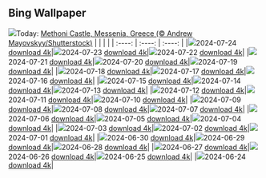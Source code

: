 ## Bing Wallpaper
![](./wallpaper/2024-07-24.jpg)Today: [Methoni Castle, Messenia, Greece (© Andrew Mayovskyy/Shutterstock)](./wallpaper/2024-07-24.jpg)
|      |      |      |
| :----: | :----: | :----: |
|![](./wallpaper/2024-07-24_sm.jpg)2024-07-24 [download 4k](./wallpaper/2024-07-24.jpg)|![](./wallpaper/2024-07-23_sm.jpg)2024-07-23 [download 4k](./wallpaper/2024-07-23.jpg)|![](./wallpaper/2024-07-22_sm.jpg)2024-07-22 [download 4k](./wallpaper/2024-07-22.jpg)|
|![](./wallpaper/2024-07-21_sm.jpg)2024-07-21 [download 4k](./wallpaper/2024-07-21.jpg)|![](./wallpaper/2024-07-20_sm.jpg)2024-07-20 [download 4k](./wallpaper/2024-07-20.jpg)|![](./wallpaper/2024-07-19_sm.jpg)2024-07-19 [download 4k](./wallpaper/2024-07-19.jpg)|
|![](./wallpaper/2024-07-18_sm.jpg)2024-07-18 [download 4k](./wallpaper/2024-07-18.jpg)|![](./wallpaper/2024-07-17_sm.jpg)2024-07-17 [download 4k](./wallpaper/2024-07-17.jpg)|![](./wallpaper/2024-07-16_sm.jpg)2024-07-16 [download 4k](./wallpaper/2024-07-16.jpg)|
|![](./wallpaper/2024-07-15_sm.jpg)2024-07-15 [download 4k](./wallpaper/2024-07-15.jpg)|![](./wallpaper/2024-07-14_sm.jpg)2024-07-14 [download 4k](./wallpaper/2024-07-14.jpg)|![](./wallpaper/2024-07-13_sm.jpg)2024-07-13 [download 4k](./wallpaper/2024-07-13.jpg)|
|![](./wallpaper/2024-07-12_sm.jpg)2024-07-12 [download 4k](./wallpaper/2024-07-12.jpg)|![](./wallpaper/2024-07-11_sm.jpg)2024-07-11 [download 4k](./wallpaper/2024-07-11.jpg)|![](./wallpaper/2024-07-10_sm.jpg)2024-07-10 [download 4k](./wallpaper/2024-07-10.jpg)|
|![](./wallpaper/2024-07-09_sm.jpg)2024-07-09 [download 4k](./wallpaper/2024-07-09.jpg)|![](./wallpaper/2024-07-08_sm.jpg)2024-07-08 [download 4k](./wallpaper/2024-07-08.jpg)|![](./wallpaper/2024-07-07_sm.jpg)2024-07-07 [download 4k](./wallpaper/2024-07-07.jpg)|
|![](./wallpaper/2024-07-06_sm.jpg)2024-07-06 [download 4k](./wallpaper/2024-07-06.jpg)|![](./wallpaper/2024-07-05_sm.jpg)2024-07-05 [download 4k](./wallpaper/2024-07-05.jpg)|![](./wallpaper/2024-07-04_sm.jpg)2024-07-04 [download 4k](./wallpaper/2024-07-04.jpg)|
|![](./wallpaper/2024-07-03_sm.jpg)2024-07-03 [download 4k](./wallpaper/2024-07-03.jpg)|![](./wallpaper/2024-07-02_sm.jpg)2024-07-02 [download 4k](./wallpaper/2024-07-02.jpg)|![](./wallpaper/2024-07-01_sm.jpg)2024-07-01 [download 4k](./wallpaper/2024-07-01.jpg)|
|![](./wallpaper/2024-06-30_sm.jpg)2024-06-30 [download 4k](./wallpaper/2024-06-30.jpg)|![](./wallpaper/2024-06-29_sm.jpg)2024-06-29 [download 4k](./wallpaper/2024-06-29.jpg)|![](./wallpaper/2024-06-28_sm.jpg)2024-06-28 [download 4k](./wallpaper/2024-06-28.jpg)|
|![](./wallpaper/2024-06-27_sm.jpg)2024-06-27 [download 4k](./wallpaper/2024-06-27.jpg)|![](./wallpaper/2024-06-26_sm.jpg)2024-06-26 [download 4k](./wallpaper/2024-06-26.jpg)|![](./wallpaper/2024-06-25_sm.jpg)2024-06-25 [download 4k](./wallpaper/2024-06-25.jpg)|
|![](./wallpaper/2024-06-24_sm.jpg)2024-06-24 [download 4k](./wallpaper/2024-06-24.jpg)|